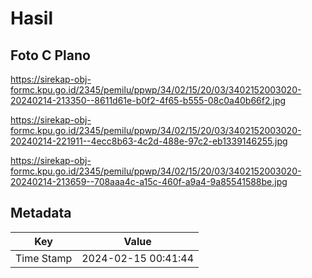 # Hasil

## Foto C Plano

https://sirekap-obj-formc.kpu.go.id/2345/pemilu/ppwp/34/02/15/20/03/3402152003020-20240214-213350--8611d61e-b0f2-4f65-b555-08c0a40b66f2.jpg

https://sirekap-obj-formc.kpu.go.id/2345/pemilu/ppwp/34/02/15/20/03/3402152003020-20240214-221911--4ecc8b63-4c2d-488e-97c2-eb1339146255.jpg

https://sirekap-obj-formc.kpu.go.id/2345/pemilu/ppwp/34/02/15/20/03/3402152003020-20240214-213659--708aaa4c-a15c-460f-a9a4-9a85541588be.jpg


## Metadata

| Key        | Value               |
| ---------- | ------------------- |
| Time Stamp | 2024-02-15 00:41:44 |



